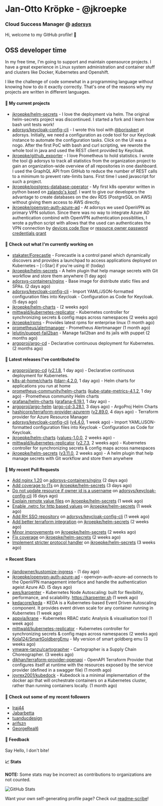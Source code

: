 # Jan-Otto Kröpke - @jkroepke
### Cloud Success Manager @ [adorsys](https://github.com/adorsys)

Hi, welcome to my GitHub profile! 👋

## OSS developer time
In my free time, I'm going to support and maintain opensource projects. I have a great experience in Linux system administration and container stuff and clusters like Docker, Kubernetes and Openshift.

I like the challenge of code somewhat in a programming language without knowing how to do it exactly correctly. That's one of the reasons why my projects are written in different languages.

#### 🌱 My current projects
- [jkroepke/helm-secrets](https://github.com/jkroepke/helm-secrets) - I love the deployment via helm. The original helm-secrets project was discontinued. I started a fork and I learn how bash unit tests work!
- [adorsys/keycloak-config-cli](https://github.com/adorsys/keycloak-config-cli) - I wrote this tool with [@borisskert](https://github.com/borisskert) at adorsys. Initially, we need a configuration as code tool for our Keycloak instance to automate the configuration tasks. Click on the UI was a nogo. After the first PoC with bash and curl scripting, we rewrote the whole tool in java and used the REST client provided by Keycloak.
- [jkroepke/github_exporter](https://github.com/jkroepke/github_exporter) - I love Prometheus to hold statistics. I wrote the tool @ adorsys to track all statistics from the organization project to gain an organization-wide overview of all repositories in one dashboard. I used the GraphQL API from GitHub to reduce the number of REST calls to a minimum to prevent rate-limits bans. First time I used javascript for such a project.
- [jkroepke/postgres-database-operator](https://github.com/jkroepke/postgres-database-operator) - My first k8s operator written in python based on [zalando's kopf](https://github.com/zalando-incubator/kopf). I want to give our developers the advantage to create databases on the dev RDS (PostgreSQL on AWS) without giving them access to AWS directly.
- [jkroepke/openvpn-auth-azure-ad](https://github.com/jkroepke/openvpn-auth-azure-ad) - At adorsys we used OpenVPN as primary VPN solution. Since there was no way to integrate Azure AD authentication combind with OpenVPN authentication possiblities, I wrote a python script with allows that the used can authenticates the VPN connection by [devices code flow](https://docs.microsoft.com/en-us/azure/active-directory/develop/v2-oauth2-device-code) or [resource owner password credentials grant](https://docs.microsoft.com/en-us/azure/active-directory/develop/v2-oauth-ropc)

#### 👷 Check out what I'm currently working on

- [stakater/Forecastle](https://github.com/stakater/Forecastle) - Forecastle is a control panel which dynamically discovers and provides a launchpad to access applications deployed on Kubernetes  – [✩Star] if you&#39;re using it! (today)
- [jkroepke/helm-secrets](https://github.com/jkroepke/helm-secrets) - A helm plugin that help manage secrets with Git workflow and store them anywhere (1 day ago)
- [adorsys-containers/nginx](https://github.com/adorsys-containers/nginx) - Base image for distribute static files and SPAs. (2 days ago)
- [adorsys/keycloak-config-cli](https://github.com/adorsys/keycloak-config-cli) - Import YAML/JSON-formatted configuration files into Keycloak - Configuration as Code for Keycloak. (5 days ago)
- [jkroepke/helm-charts](https://github.com/jkroepke/helm-charts) -  (2 weeks ago)
- [mittwald/kubernetes-replicator](https://github.com/mittwald/kubernetes-replicator) - Kubernetes controller for synchronizing secrets &amp; config maps across namespaces (2 weeks ago)
- [jkroepke/rpms](https://github.com/jkroepke/rpms) - Provides latest rpms for enterprise linux (1 month ago)
- [prometheus/alertmanager](https://github.com/prometheus/alertmanager) - Prometheus Alertmanager (1 month ago)
- [lelutin/puppet-fail2ban](https://github.com/lelutin/puppet-fail2ban) - Manage fail2ban and its jails with puppet (2 months ago)
- [argoproj/argo-cd](https://github.com/argoproj/argo-cd) - Declarative continuous deployment for Kubernetes. (2 months ago)

#### 🔭 Latest releases I've contributed to

- [argoproj/argo-cd](https://github.com/argoproj/argo-cd) ([v2.1.8](https://github.com/argoproj/argo-cd/releases/tag/v2.1.8), 1 day ago) - Declarative continuous deployment for Kubernetes.
- [k8s-at-home/charts](https://github.com/k8s-at-home/charts) ([tdarr-4.2.0](https://github.com/k8s-at-home/charts/releases/tag/tdarr-4.2.0), 1 day ago) - Helm charts for applications you run at home
- [prometheus-community/helm-charts](https://github.com/prometheus-community/helm-charts) ([kube-state-metrics-4.1.2](https://github.com/prometheus-community/helm-charts/releases/tag/kube-state-metrics-4.1.2), 1 day ago) - Prometheus community Helm charts
- [grafana/helm-charts](https://github.com/grafana/helm-charts) ([grafana-6.19.1](https://github.com/grafana/helm-charts/releases/tag/grafana-6.19.1), 1 day ago) - 
- [argoproj/argo-helm](https://github.com/argoproj/argo-helm) ([argo-cd-3.28.1](https://github.com/argoproj/argo-helm/releases/tag/argo-cd-3.28.1), 3 days ago) - ArgoProj Helm Charts
- [hashicorp/terraform-provider-azurerm](https://github.com/hashicorp/terraform-provider-azurerm) ([v2.89.0](https://github.com/hashicorp/terraform-provider-azurerm/releases/tag/v2.89.0), 4 days ago) - Terraform provider for Azure Resource Manager
- [adorsys/keycloak-config-cli](https://github.com/adorsys/keycloak-config-cli) ([v4.4.0](https://github.com/adorsys/keycloak-config-cli/releases/tag/v4.4.0), 1 week ago) - Import YAML/JSON-formatted configuration files into Keycloak - Configuration as Code for Keycloak.
- [jkroepke/helm-charts](https://github.com/jkroepke/helm-charts) ([values-1.0.0](https://github.com/jkroepke/helm-charts/releases/tag/values-1.0.0), 2 weeks ago) - 
- [mittwald/kubernetes-replicator](https://github.com/mittwald/kubernetes-replicator) ([v2.7.3](https://github.com/mittwald/kubernetes-replicator/releases/tag/v2.7.3), 2 weeks ago) - Kubernetes controller for synchronizing secrets &amp; config maps across namespaces
- [jkroepke/helm-secrets](https://github.com/jkroepke/helm-secrets) ([v3.11.0](https://github.com/jkroepke/helm-secrets/releases/tag/v3.11.0), 2 weeks ago) - A helm plugin that help manage secrets with Git workflow and store them anywhere

#### 🔨 My recent Pull Requests

- [Add nginx 1.20](https://github.com/adorsys-containers/nginx/pull/5) on [adorsys-containers/nginx](https://github.com/adorsys-containers/nginx) (2 days ago)
- [Add coverage to ITs](https://github.com/jkroepke/helm-secrets/pull/176) on [jkroepke/helm-secrets](https://github.com/jkroepke/helm-secrets) (3 days ago)
- [Do not update resource if owner id is a username](https://github.com/adorsys/keycloak-config-cli/pull/590) on [adorsys/keycloak-config-cli](https://github.com/adorsys/keycloak-config-cli) (6 days ago)
- [Explain remote value files](https://github.com/jkroepke/helm-secrets/pull/175) on [jkroepke/helm-secrets](https://github.com/jkroepke/helm-secrets) (1 week ago)
- [Enable .netrc for http based values](https://github.com/jkroepke/helm-secrets/pull/174) on [jkroepke/helm-secrets](https://github.com/jkroepke/helm-secrets) (1 week ago)
- [Add RH SSO repository](https://github.com/adorsys/keycloak-config-cli/pull/583) on [adorsys/keycloak-config-cli](https://github.com/adorsys/keycloak-config-cli) (1 week ago)
- [Add better terraform integration](https://github.com/jkroepke/helm-secrets/pull/173) on [jkroepke/helm-secrets](https://github.com/jkroepke/helm-secrets) (2 weeks ago)
- [Minor improvements](https://github.com/jkroepke/helm-secrets/pull/172) on [jkroepke/helm-secrets](https://github.com/jkroepke/helm-secrets) (2 weeks ago)
- [Fix coverage](https://github.com/jkroepke/helm-secrets/pull/171) on [jkroepke/helm-secrets](https://github.com/jkroepke/helm-secrets) (2 weeks ago)
- [Implement stricter protocol handler](https://github.com/jkroepke/helm-secrets/pull/170) on [jkroepke/helm-secrets](https://github.com/jkroepke/helm-secrets) (3 weeks ago)

#### ⭐ Recent Stars

- [jlandowner/kustomize-ingress](https://github.com/jlandowner/kustomize-ingress) -  (1 day ago)
- [jkroepke/openvpn-auth-azure-ad](https://github.com/jkroepke/openvpn-auth-azure-ad) - openvpn-auth-azure-ad connects to the OpenVPN management interface and handle the authentication ageist Azure AD. (5 days ago)
- [aws/karpenter](https://github.com/aws/karpenter) - Kubernetes Node Autoscaling: built for flexibility, performance, and scalability. https://karpenter.sh (1 week ago)
- [kedacore/keda](https://github.com/kedacore/keda) -  KEDA is a Kubernetes-based Event Driven Autoscaling component. It provides event driven scale for any container running in Kubernetes  (1 week ago)
- [appvia/krane](https://github.com/appvia/krane) - Kubernetes RBAC static Analysis &amp; visualisation tool (1 week ago)
- [mittwald/kubernetes-replicator](https://github.com/mittwald/kubernetes-replicator) - Kubernetes controller for synchronizing secrets &amp; config maps across namespaces (2 weeks ago)
- [Kola124/SmartGoldbergEmu](https://github.com/Kola124/SmartGoldbergEmu) - My version of smart goldberg emu (3 weeks ago)
- [vmware-tanzu/cartographer](https://github.com/vmware-tanzu/cartographer) - Cartographer is a Supply Chain Choreographer. (3 weeks ago)
- [dikhan/terraform-provider-openapi](https://github.com/dikhan/terraform-provider-openapi) - OpenAPI Terraform Provider that configures itself at runtime with the resources exposed by the service provider (defined in a swagger file) (1 month ago)
- [joyrex2001/kubedock](https://github.com/joyrex2001/kubedock) - Kubedock is a minimal implementation of the docker api that will orchestrate containers on a Kubernetes cluster, rather than running containers locally. (1 month ago)

#### 👯 Check out some of my recent followers

- [Iraj44](https://github.com/Iraj44)
- [Jabarbetta](https://github.com/Jabarbetta)
- [tuanducdesign](https://github.com/tuanducdesign)
- [arifszn](https://github.com/arifszn)
- [GeorgeReal6](https://github.com/GeorgeReal6)

#### 💬 Feedback

Say Hello, I don't bite!

#### 📈 Stats

**NOTE:** Some stats may be incorrect as contributions to organizations
are not counted.

![GitHub Stats](https://github-readme-stats.vercel.app/api?username=jkroepke&count_private=false&theme=tokyonight&show_icons=true)

Want your own self-generating profile page? Check out [readme-scribe](https://github.com/muesli/readme-scribe)!
